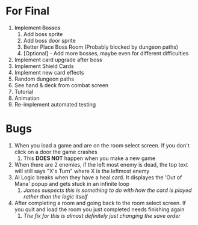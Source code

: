 # For Final
1. ~~Implement Bosses~~
   1. Add boss sprite
   2. Add boss door sprite
   3. Better Place Boss Room (Probably blocked by dungeon paths)
   4. [Optional] - Add more bosses, maybe even for different difficulties
2. Implement card upgrade after boss
3. Implement Shield Cards
4. Implement new card effects
5. Random dungeon paths
6. See hand & deck from combat screen
7. Tutorial
8. Animation
9. Re-implement automated testing

# Bugs
1. When you load a game and are on the room select screen. If you don't click on a door the game crashes
   1. This **DOES NOT** happen when you make a new game
2. When there are 2 enemies, if the left most enemy is dead, the top text will still says "X's Turn" where X is the leftmost enemy
3. AI Logic breaks when they have a heal card. It displayes the 'Out of Mana' popup and gets stuck in an infinite loop
   1. _James suspects this is something to do with how the card is played rather than the logic itself_
4. After completing a room and going back to the room select screen. If you quit and load the room you just completed needs finishing again
   1. _The fix for this is almost definitely just changing the save order_